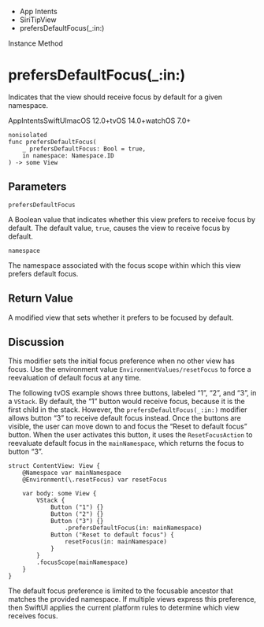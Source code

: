 

- App Intents
- SiriTipView
-  prefersDefaultFocus(\_:in:) 

Instance Method

# prefersDefaultFocus(\_:in:)

Indicates that the view should receive focus by default for a given namespace.

AppIntentsSwiftUImacOS 12.0+tvOS 14.0+watchOS 7.0+

``` source
nonisolated
func prefersDefaultFocus(
    _ prefersDefaultFocus: Bool = true,
    in namespace: Namespace.ID
) -> some View
```

## Parameters 

`prefersDefaultFocus`  

A Boolean value that indicates whether this view prefers to receive focus by default. The default value, `true`, causes the view to receive focus by default.

`namespace`  

The namespace associated with the focus scope within which this view prefers default focus.

## Return Value

A modified view that sets whether it prefers to be focused by default.

## Discussion

This modifier sets the initial focus preference when no other view has focus. Use the environment value `EnvironmentValues/resetFocus` to force a reevaluation of default focus at any time.

The following tvOS example shows three buttons, labeled “1”, “2”, and “3”, in a `VStack`. By default, the “1” button would receive focus, because it is the first child in the stack. However, the `prefersDefaultFocus(_:in:)` modifier allows button “3” to receive default focus instead. Once the buttons are visible, the user can move down to and focus the “Reset to default focus” button. When the user activates this button, it uses the `ResetFocusAction` to reevaluate default focus in the `mainNamespace`, which returns the focus to button “3”.

```
struct ContentView: View {
    @Namespace var mainNamespace
    @Environment(\.resetFocus) var resetFocus

    var body: some View {
        VStack {
            Button ("1") {}
            Button ("2") {}
            Button ("3") {}
                .prefersDefaultFocus(in: mainNamespace)
            Button ("Reset to default focus") {
                resetFocus(in: mainNamespace)
            }
        }
        .focusScope(mainNamespace)
    }
}
```

The default focus preference is limited to the focusable ancestor that matches the provided namespace. If multiple views express this preference, then SwiftUI applies the current platform rules to determine which view receives focus.

